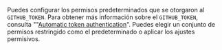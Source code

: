 Puedes configurar los permisos predeterminados que se otorgaron al `GITHUB_TOKEN`. Para obtener más información sobre el `GITHUB_TOKEN`, consulta ""[Automatic token authentication](/actions/security-guides/automatic-token-authentication)". Puedes elegir un conjunto de permisos restringido como el predeterminado o aplicar los ajustes permisivos.
